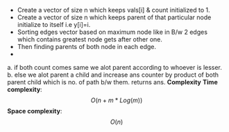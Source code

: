 * Create a vector of size n which keeps vals[i] & count initialized to 1.
* Create a vector of size n which keeps parent of that particular node initialize to itself i.e y[i]=i.
* Sorting edges vector based on maximum node like in B/w 2 edges which contains greatest node gets after other one.
* Then finding parents of both node in each edge.
*
a. if both count comes same we alot parent according to whoever is lesser.
b. else we alot parent a child and increase ans counter by product of both parent child which is no. of path b/w them.
returns ans.
**Complexity**
**Time complexity**: $$O(n+m*Log(m))$$
**Space complexity**: $$O(n)$$